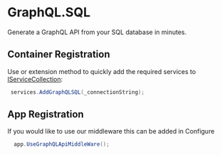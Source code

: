 # GraphQL.SQL
Generate a GraphQL API from your SQL database in minutes.

## Container Registration

Use or extension method to quickly add the required services to [IServiceCollection](https://docs.microsoft.com/en-us/dotnet/api/microsoft.extensions.dependencyinjection.iservicecollection):



<!-- snippet: RegisterInContainer -->
<a id='snippet-registerincontainer'></a>
```cs
 services.AddGraphQLSQL(_connectionString);
```
## App Registration

If you would like to use our middleware this can be added in Configure


<!-- snippet: RegisterInContainer -->
<a id='snippet-registerincontainer'></a>
```cs
  app.UseGraphQLApiMiddleWare();
```
